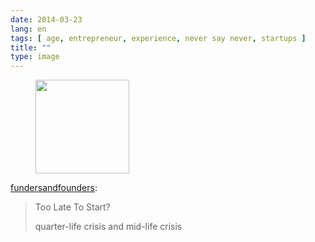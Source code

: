 ```yaml
---
date: 2014-03-23
lang: en
tags: [ age, entrepreneur, experience, never say never, startups ]
title: ""
type: image
---
```


<figure>
<a
href="https://hugo.ferreira.cc/late-start-quarter-and-middle-life-crisis/attachment/152/"
rel="attachment"><img
src="https://hugo.ferreira.cc/wp-content/uploads/2014/03/tumblr_n2l8zgom5i1s6bw99o1_1280-150x150.png"
width="150" height="150" /></a></figure>

[fundersandfounders](http://notes.fundersandfounders.com/post/79875850310/late-start-quarter-and-middle-life-crisis):

> Too Late To Start?
>
> quarter-life crisis and mid-life crisis

